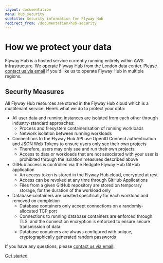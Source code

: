```yaml
---
layout: documentation
menu: hub_security
subtitle: Security information for Flyway Hub
redirect_from: /documentation/hub-security
---
```


# How we protect your data

Flyway Hub is a hosted service currently running entirely within AWS infrastructure. We operate Flyway Hub from the London data center. Please <a href="mailto:flywayhub@red-gate.com">contact us via email</a> if you'd like us to operate Flyway Hub in multiple regions.

## Security Measures

All Flyway Hub resources are stored in the Flyway Hub cloud which is a multitenant service. Here’s what we do to protect your data:

* All user data and running instances are isolated from each other through industry-standard approaches:
  * Process and filesystem containerisation of running workloads
  * Network isolation between running workloads
* Connections to the Flyway Hub API use OpenID Connect authentication and JSON Web Tokens to ensure users only see their own projects
  * Therefore, users may only see and run their own projects
  * Access to data or workloads that are not associated with your user is prohibited through the isolation measures described above
* GitHub access is controlled via the Redgate Flyway Hub GitHub application
  * An access token is stored in the Flyway Hub cloud, encrypted at rest
  * Access can be revoked at any time through GitHub Applications
  * Files from a given GitHub repository are stored on temporary storage, for the duration of the workload only
* Database containers are created specifically for each workload and removed on completion
  * Database containers only accept connections on a randomly-allocated TCP port
  * Connections to running database containers are enforced through TLS, and the connection encryption is enforced to ensure secure transmission of data
  * Database containers are always configured with unique, cryptographically generated random passwords

If you have any questions, please <a href="mailto:flywayhub@red-gate.com">contact us via email</a>.

<a href="/hub"
        class="btn btn-primary">Get started <i class="fa fa-arrow-right"></i></a>
